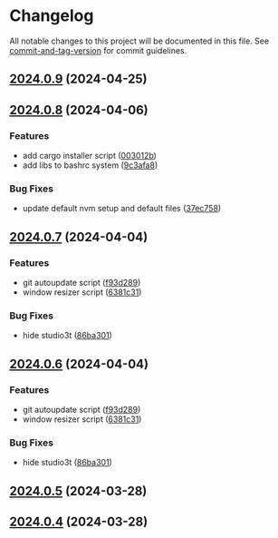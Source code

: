 # Changelog

All notable changes to this project will be documented in this file. See [commit-and-tag-version](https://github.com/absolute-version/commit-and-tag-version) for commit guidelines.

## [2024.0.9](/github.com/davidsneighbour/dotfiles/compare/v2024.0.8...v2024.0.9) (2024-04-25)

## [2024.0.8](/github.com/davidsneighbour/dotfiles/compare/v2024.0.7...v2024.0.8) (2024-04-06)


### Features

* add cargo installer script ([003012b](/github.com/davidsneighbour/dotfiles/commit/003012bda75867e75c15126c1e1792f7d78dd348))
* add libs to bashrc system ([9c3afa8](/github.com/davidsneighbour/dotfiles/commit/9c3afa854c92b39e5f5f9f9ab040436e7b4e1c3c))


### Bug Fixes

* update default nvm setup and default files ([37ec758](/github.com/davidsneighbour/dotfiles/commit/37ec758afdc4e4afb939273920f24ffac22ebd61))

## [2024.0.7](/github.com/davidsneighbour/dotfiles/compare/v2024.0.5...v2024.0.7) (2024-04-04)


### Features

* git autoupdate script ([f93d289](/github.com/davidsneighbour/dotfiles/commit/f93d2895b0c08961508b167b9ed2dcf118bcbe49))
* window resizer script ([6381c31](/github.com/davidsneighbour/dotfiles/commit/6381c31b26da1213e1607e52c60e45ddb9c9b091))


### Bug Fixes

* hide studio3t ([86ba301](/github.com/davidsneighbour/dotfiles/commit/86ba30118f1847a3d1d79949a0c9528f86f08673))

## [2024.0.6](/github.com/davidsneighbour/dotfiles/compare/v2024.0.5...v2024.0.6) (2024-04-04)


### Features

* git autoupdate script ([f93d289](/github.com/davidsneighbour/dotfiles/commit/f93d2895b0c08961508b167b9ed2dcf118bcbe49))
* window resizer script ([6381c31](/github.com/davidsneighbour/dotfiles/commit/6381c31b26da1213e1607e52c60e45ddb9c9b091))


### Bug Fixes

* hide studio3t ([86ba301](/github.com/davidsneighbour/dotfiles/commit/86ba30118f1847a3d1d79949a0c9528f86f08673))

## [2024.0.5](/github.com/davidsneighbour/dotfiles/compare/v2024.0.4...v2024.0.5) (2024-03-28)

## [2024.0.4](/github.com/davidsneighbour/dotfiles/compare/v2024.0.3...v2024.0.4) (2024-03-28)
